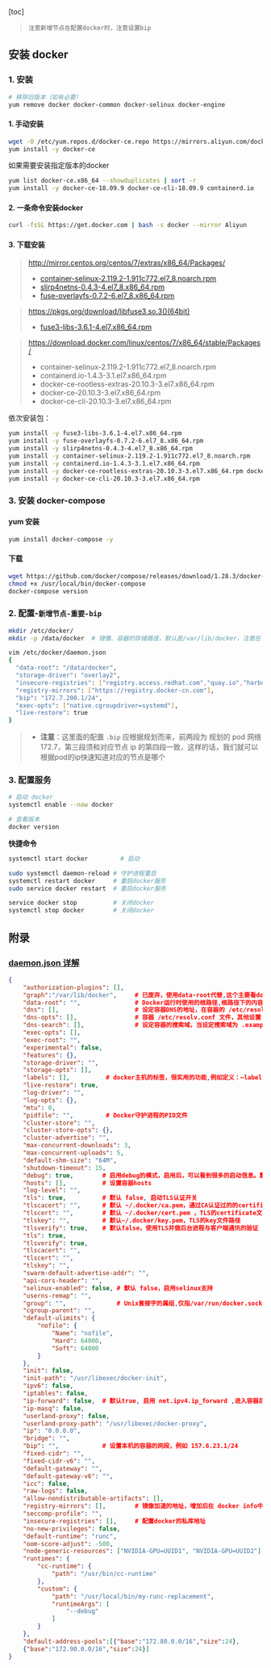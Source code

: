 [toc]

> `注意新增节点在配置docker时，注意设置bip`

## 安装 docker

### 1. 安装

```sh
# 移除旧版本（如有必要）
yum remove docker docker-common docker-selinux docker-engine
```

#### 1. 手动安装

```sh
wget -O /etc/yum.repos.d/docker-ce.repo https://mirrors.aliyun.com/docker-ce/linux/centos/docker-ce.repo
yum install -y docker-ce
```

如果需要安装指定版本的docker

```sh
yum list docker-ce.x86_64 --showduplicates | sort -r
yum install -y docker-ce-18.09.9 docker-ce-cli-18.09.9 containerd.io
```

#### 2. 一条命令安装docker

```sh
curl -fsSL https://get.docker.com | bash -s docker --mirror Aliyun
```

#### 3. 下载安装

> http://mirror.centos.org/centos/7/extras/x86_64/Packages/
>
> * [container-selinux-2.119.2-1.911c772.el7_8.noarch.rpm](http://mirror.centos.org/centos/7/extras/x86_64/Packages/container-selinux-2.119.2-1.911c772.el7_8.noarch.rpm)
> * [slirp4netns-0.4.3-4.el7_8.x86_64.rpm](http://mirror.centos.org/centos/7/extras/x86_64/Packages/slirp4netns-0.4.3-4.el7_8.x86_64.rpm)
> * [fuse-overlayfs-0.7.2-6.el7_8.x86_64.rpm](http://mirror.centos.org/centos/7/extras/x86_64/Packages/fuse-overlayfs-0.7.2-6.el7_8.x86_64.rpm)

> https://pkgs.org/download/libfuse3.so.3()(64bit)
>
> * [fuse3-libs-3.6.1-4.el7.x86_64.rpm](http://mirror.centos.org/centos/7/extras/x86_64/Packages/fuse3-libs-3.6.1-4.el7.x86_64.rpm)

>  https://download.docker.com/linux/centos/7/x86_64/stable/Packages/
>
> * container-selinux-2.119.2-1.911c772.el7_8.noarch.rpm
> * containerd.io-1.4.3-3.1.el7.x86_64.rpm
> * docker-ce-rootless-extras-20.10.3-3.el7.x86_64.rpm
> * docker-ce-20.10.3-3.el7.x86_64.rpm
> * docker-ce-cli-20.10.3-3.el7.x86_64.rpm

依次安装包：

```sh
yum install -y fuse3-libs-3.6.1-4.el7.x86_64.rpm
yum install -y fuse-overlayfs-0.7.2-6.el7_8.x86_64.rpm
yum install -y slirp4netns-0.4.3-4.el7_8.x86_64.rpm
yum install -y container-selinux-2.119.2-1.911c772.el7_8.noarch.rpm
yum install -y containerd.io-1.4.3-3.1.el7.x86_64.rpm
yum install -y docker-ce-rootless-extras-20.10.3-3.el7.x86_64.rpm docker-ce-20.10.3-3.el7.x86_64.rpm
yum install -y docker-ce-cli-20.10.3-3.el7.x86_64.rpm
```

### 3. 安装 docker-compose

#### yum 安装

```sh
yum install docker-compose -y
```

#### 下载

```sh
wget https://github.com/docker/compose/releases/download/1.28.3/docker-compose-Linux-x86_64 -o /usr/local/bin/docker-compose
chmod +x /usr/local/bin/docker-compose
docker-compose version
```



### 2. 配置-`新增节点-重要-bip`

```sh
mkdir /etc/docker/
mkdir -p /data/docker  # 镜像、容器的存储路径，默认是/var/lib/docker，注意在 daemon.json 中有 .graph 配置

vim /etc/docker/daemon.json
{
  "data-root": "/data/docker",
  "storage-driver": "overlay2",
  "insecure-registries": ["registry.access.redhat.com","quay.io","harbor.od.com"],
  "registry-mirrors": ["https://registry.docker-cn.com"],
  "bip": "172.7.200.1/24",
  "exec-opts": ["native.cgroupdriver=systemd"],
  "live-restore": true
}
```

> * **注意**：这里面的配置 `.bip` 应根据规划而来，前两段为 规划的 pod 网络 172.7，第三段须和对应节点 ip 的第四段一致，这样的话，我们就可以根据pod的ip快速知道对应的节点是哪个

### 3. 配置服务

```sh
# 启动 docker
systemctl enable --now docker

# 查看版本
docker version
```

**快捷命令**


```sh
systemctl start docker 		   # 启动

sudo systemctl daemon-reload # 守护进程重启
systemctl restart docker     # 重启docker服务
sudo service docker restart  # 重启docker服务

service docker stop          # 关闭docker
systemctl stop docker        # 关闭docker
```

## 附录

### [daemon.json 详解](https://docs.docker.com/engine/reference/commandline/dockerd/)

```json
{
    "authorization-plugins": [],
    "graph":"/var/lib/docker",     # 已废弃，使用data-root代替,这个主要看docker的版本
    "data-root": "",               # Docker运行时使用的根路径,根路径下的内容稍后介绍，默认/var/lib/docker
    "dns": [],                     # 设定容器DNS的地址，在容器的 /etc/resolv.conf文件中可查看
    "dns-opts": [],                # 容器 /etc/resolv.conf 文件，其他设置
    "dns-search": [],              # 设定容器的搜索域，当设定搜索域为 .example.com 时，在搜索一个名为 host 的 主机时，DNS不仅搜索host，还会搜索host.example.com。注意：如果不设置，Docker 会默认用主机上的 /etc/resolv.conf来配置容器。
    "exec-opts": [],
    "exec-root": "",
    "experimental": false,
    "features": {},
    "storage-driver": "",
    "storage-opts": [],
    "labels": [],          # docker主机的标签，很实用的功能,例如定义：–label nodeName=host-121
    "live-restore": true,
    "log-driver": "",
    "log-opts": {},
    "mtu": 0,
    "pidfile": "",         # Docker守护进程的PID文件
    "cluster-store": "",
    "cluster-store-opts": {},
    "cluster-advertise": "",
    "max-concurrent-downloads": 3,
    "max-concurrent-uploads": 5,
    "default-shm-size": "64M",
    "shutdown-timeout": 15,
    "debug": true,        # 启用debug的模式，启用后，可以看到很多的启动信息。默认false
    "hosts": [],          # 设置容器hosts
    "log-level": "",
    "tls": true,          # 默认 false, 启动TLS认证开关
    "tlscacert": "",      # 默认 ~/.docker/ca.pem，通过CA认证过的的certificate文件路径
    "tlscert": "",        # 默认 ~/.docker/cert.pem ，TLS的certificate文件路径
    "tlskey": "",         # 默认~/.docker/key.pem，TLS的key文件路径
    "tlsverify": true,    # 默认false，使用TLS并做后台进程与客户端通讯的验证
    "tls": true,
    "tlsverify": true,
    "tlscacert": "",
    "tlscert": "",
    "tlskey": "",
    "swarm-default-advertise-addr": "",
    "api-cors-header": "",
    "selinux-enabled": false, # 默认 false，启用selinux支持
    "userns-remap": "",
    "group": "",              # Unix套接字的属组,仅指/var/run/docker.sock
    "cgroup-parent": "",
    "default-ulimits": {
        "nofile": {
            "Name": "nofile",
            "Hard": 64000,
            "Soft": 64000
        }
    },
    "init": false,
    "init-path": "/usr/libexec/docker-init",
    "ipv6": false,
    "iptables": false,
    "ip-forward": false,  # 默认true, 启用 net.ipv4.ip_forward ,进入容器后使用sysctl -a|grepnet.ipv4.ip_forward查看
    "ip-masq": false,
    "userland-proxy": false,
    "userland-proxy-path": "/usr/libexec/docker-proxy",
    "ip": "0.0.0.0",
    "bridge": "",
    "bip": "",            # 设置本机的容器的网段，例如 157.6.23.1/24
    "fixed-cidr": "",
    "fixed-cidr-v6": "",
    "default-gateway": "",
    "default-gateway-v6": "",
    "icc": false,
    "raw-logs": false,
    "allow-nondistributable-artifacts": [],
    "registry-mirrors": [],        # 镜像加速的地址，增加后在 docker info中可查看。
    "seccomp-profile": "",
    "insecure-registries": [],     # 配置docker的私库地址
    "no-new-privileges": false,
    "default-runtime": "runc",
    "oom-score-adjust": -500,
    "node-generic-resources": ["NVIDIA-GPU=UUID1", "NVIDIA-GPU=UUID2"],
    "runtimes": {
        "cc-runtime": {
            "path": "/usr/bin/cc-runtime"
        },
        "custom": {
            "path": "/usr/local/bin/my-runc-replacement",
            "runtimeArgs": [
                "--debug"
            ]
        }
    },
    "default-address-pools":[{"base":"172.80.0.0/16","size":24},
    {"base":"172.90.0.0/16","size":24}]
}
```

